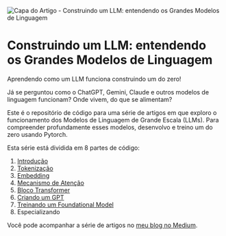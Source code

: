 ![Capa do Artigo - Construindo um LLM: entendendo os Grandes Modelos de Linguagem](assets/Cover.png)

# Construindo um LLM: entendendo os Grandes Modelos de Linguagem

Aprendendo como um LLM funciona construindo um do zero!

Já se perguntou como o ChatGPT, Gemini, Claude e outros modelos de linguagem funcionam? Onde vivem, do que se alimentam?

Este é o repositório de código para uma série de artigos em que exploro o funcionamento dos Modelos de Linguagem de Grande Escala (LLMs). Para compreender profundamente esses modelos, desenvolvo e treino um do zero usando Pytorch.

Esta série está dividida em 8 partes de código:

1. [Introdução](https://blog.zfab.me/construindo-um-llm-entendendo-os-grandes-modelos-de-linguagem-b37884219eaa)
2. [Tokenização](/notebook/2-tokenizacao.ipynb)
3. [Embedding](/notebook/3-embedding.ipynb)
4. [Mecanismo de Atenção](/notebook/4-atencao.ipynb)
5. [Bloco Transformer](/notebook/5-bloco-transformer.ipynb)
6. [Criando um GPT](/notebook/6-arquitetura-gpt.ipynb)
7. [Treinando um Foundational Model](notebook/7-train-model.ipynb)
8. Especializando

Você pode acompanhar a série de artigos no [meu blog no Medium](https://blog.zfab.me/).
